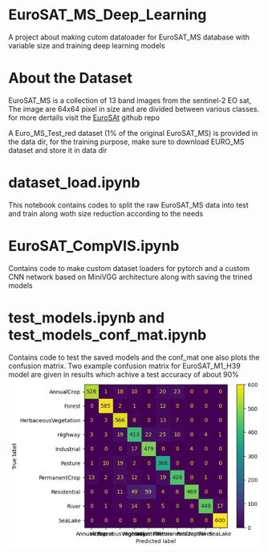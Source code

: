 # EuroSAT_MS_Deep_Learning
 A project about making cutom dataloader for EuroSAT_MS database with variable size and training deep learning models

# About the Dataset
 EuroSAT_MS is a collection of 13 band images from the sentinel-2 EO sat, The image are 64x64 pixel in size and are divided between various classes. for more dertails visit the [EuroSAt](https://github.com/phelber/EuroSAT) github repo

A Euro_MS_Test_red dataset (1% of the original EuroSAT_MS) is provided in the data dir, for the training purpose, make sure to download EURO_MS dataset and store it in data dir

# dataset_load.ipynb
 This notebook contains codes to split the raw EuroSAT_MS data into test and train along woth size reduction according to the needs

# EuroSAT_CompVIS.ipynb
 Contains code to make custom dataset loaders for pytorch and a custom CNN network based on MiniVGG architecture along with saving the trined models

# test_models.ipynb and test_models_conf_mat.ipynb
Contains code to test the saved models and the conf_mat one also plots the confusion matrix. Two example confusion matrix for EuroSAT_M1_H39 model are given in results which achive a test accuracy of about 90%
![plot](https://github.com/shrey160/EuroSAT_MS_Deep_Learning/blob/main/results/conf_mat_M1_H39_labels.png)
